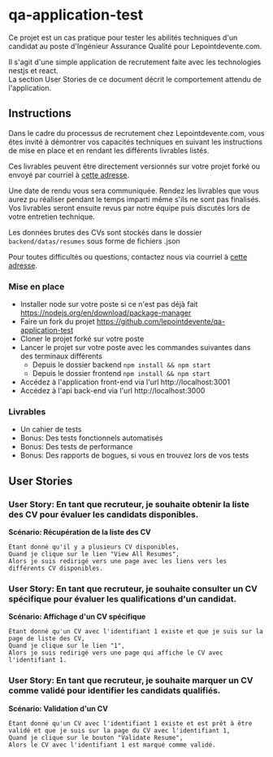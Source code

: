 # qa-application-test

Ce projet est un cas pratique pour tester les abilités techniques d'un candidat au poste d'Ingénieur Assurance Qualité pour Lepointdevente.com.   

Il s'agit d'une simple application de recrutement faite avec les technologies nestjs et react.  
La section User Stories de ce document décrit le comportement attendu de l'application.  
## Instructions
Dans le cadre du processus de recrutement chez Lepointdevente.com, vous êtes invité à démontrer vos capacités techniques en suivant les instructions de mise en place et en rendant les différents livrables listés.  

Ces livrables peuvent être directement versionnés sur votre projet forké ou envoyé par courriel à [cette adresse](emplois@lepointdevente.com).

Une date de rendu vous sera communiquée. Rendez les livrables que vous aurez pu réaliser pendant le temps imparti même s'ils ne sont pas finalisés.   
Vos livrables seront ensuite revus par notre équipe puis discutés lors de votre entretien technique.

Les données brutes des CVs sont stockés dans le dossier `backend/datas/resumes` sous forme de fichiers .json

Pour toutes difficultés ou questions, contactez nous via courriel à [cette adresse](emplois@lepointdevente.com).

### Mise en place
* Installer node sur votre poste si ce n'est pas déjà fait https://nodejs.org/en/download/package-manager
* Faire un fork du projet https://github.com/lepointdevente/qa-application-test
* Cloner le projet forké sur votre poste
* Lancer le projet sur votre poste avec les commandes suivantes dans des terminaux différents
    * Depuis le dossier backend `npm install && npm start`
    * Depuis le dossier frontend `npm install && npm start`
* Accédez à l'application front-end via l'url http://localhost:3001
* Accédez à l'api back-end via l'url http://localhost:3000

### Livrables

* Un cahier de tests
* Bonus: Des tests fonctionnels automatisés
* Bonus: Des tests de performance
* Bonus: Des rapports de bogues, si vous en trouvez lors de vos tests

## User Stories
### User Story: En tant que recruteur, je souhaite obtenir la liste des CV pour évaluer les candidats disponibles.

**Scénario: Récupération de la liste des CV**
```gherkin
Étant donné qu'il y a plusieurs CV disponibles,
Quand je clique sur le lien "View All Resumes",
Alors je suis redirigé vers une page avec les liens vers les différents CV disponibles.
```

### User Story: En tant que recruteur, je souhaite consulter un CV spécifique pour évaluer les qualifications d'un candidat.

**Scénario: Affichage d'un CV spécifique**
```gherkin
Étant donné qu'un CV avec l'identifiant 1 existe et que je suis sur la page de liste des CV,
Quand je clique sur le lien "1",
Alors je suis redirigé vers une page qui affiche le CV avec l'identifiant 1.
```

### User Story: En tant que recruteur, je souhaite marquer un CV comme validé pour identifier les candidats qualifiés.

**Scénario: Validation d'un CV**
```gherkin
Étant donné qu'un CV avec l'identifiant 1 existe et est prêt à être validé et que je suis sur la page du CV avec l'identifiant 1,
Quand je clique sur le bouton "Validate Resume",
Alors le CV avec l'identifiant 1 est marqué comme validé.
```